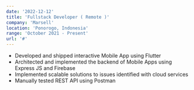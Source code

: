 ```yaml
---
date: '2022-12-12'
title: 'Fullstack Developer ( Remote )'
company: 'Marsell'
location: 'Ponorogo, Indonesia'
range: 'October 2021 - Present'
url: '#'
---
```


- Developed and shipped interactive Mobile App using Flutter
- Architected and implemented the backend of Mobile Apps using Express JS and Firebase
- Implemented scalable solutions to issues identified with cloud services
- Manually tested REST API using Postman
